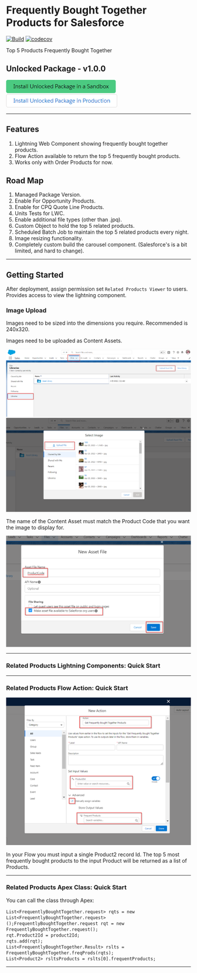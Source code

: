 # Frequently Bought Together Products for Salesforce

[![Build](https://github.com/justindixon/RelatedProducts/actions/workflows/build.yml/badge.svg)](https://github.com/jongpie/NebulaLogger/actions/workflows/build.yml)
[![codecov](https://codecov.io/gh/justindixon/RelatedProducts/branch/main/graph/badge.svg?token=ERQTH8T0N7)](https://codecov.io/gh/justindixon/RelatedProducts)

Top 5 Products Frequently Bought Together

## Unlocked Package - v1.0.0

[![Install Unlocked Package in a Sandbox](./images/btn-install-unlocked-package-sandbox.png)](https://test.salesforce.com/packaging/installPackage.apexp?p0=04t5i000000cIlvAAE)
[![Install Unlocked Package in Production](./images/btn-install-unlocked-package-production.png)](https://login.salesforce.com/packaging/installPackage.apexp?p0=04t5i000000cIlvAAE)

<!--[![View Documentation](./images/btn-view-documentation.png)](https://justindixon.github.io/RelatedProducts/)-->

<!--
## Managed Package - v1.0.0

[![Install Managed Package in a Sandbox](./images/btn-install-managed-package-sandbox.png)](https://test.salesforce.com/packaging/installPackage.apexp?mgd=true&p0=)
[![Install Managed Package in Production](./images/btn-install-managed-package-production.png)](https://login.salesforce.com/packaging/installPackage.apexp?mgd=true&p0=)
-->
<!--[![View Milestone](./images/btn-view-managed-package-milestone.png)](https://github.com/justindixon/RelatedProducts/milestone/1)-->

---

## Features

1. Lightning Web Component showing frequently bought together products.
2. Flow Action available to return the top 5 frequently bought products.
3. Works only with Order Products for now.

## Road Map

1. Managed Package Version.
2. Enable For Opportunity Products.
2. Enable for CPQ Quote Line Products.
3. Units Tests for LWC.
4. Enable additional file types (other than .jpq).
5. Custom Object to hold the top 5 related products.
6. Scheduled Batch Job to maintain the top 5 related products every night.
7. Image resizing functionality.
8. Completely custom build the carousel component. (Salesforce's is a bit limited, and hard to change).

---

## Getting Started

After deployment, assign permission set `Related Products Viewer` to users. Provides access to view the lightning component.

### Image Upload

Images need to be sized into the dimensions you require. Recommended is 240x320.

Images need to be uploaded as Content Assets.

![Content Assets File Library](./images/content-assets-location.png)
![Upload Button](./images/upload-content-asset-button-location.png)

The name of the Content Asset must match the Product Code that you want the image to display for.

![File Details](./images/upload-content-asset-screen.png)

---

### Related Products Lightning Components: Quick Start

---

### Related Products Flow Action: Quick Start

![Flow Action](./images/flow-action.png)

In your Flow you must input a single Product2 record Id. The top 5 most frequently bought products to the input Product will be returned as a list of Products.

---

### Related Products Apex Class: Quick Start

You can call the class through Apex:

```
List<FrequentlyBoughtTogether.request> rqts = new List<FrequentlyBoughtTogether.request>();FrequentlyBoughtTogether.request rqt = new FrequentlyBoughtTogether.request();
rqt.Product2Id = product2Id;
rqts.add(rqt);
List<FrequentlyBoughtTogether.Result> rslts = FrequentlyBoughtTogether.freqProds(rqts);
List<Product2> rsltsProducts = rslts[0].frequentProducts;
```

---
